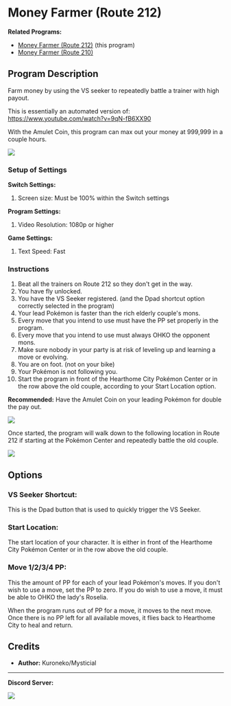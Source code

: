# Money Farmer (Route 212)

**Related Programs:**
- [Money Farmer (Route 212)](MoneyFarmerRoute212.md) (this program)
- [Money Farmer (Route 210)](MoneyFarmerRoute210.md)

## Program Description

Farm money by using the VS seeker to repeatedly battle a trainer with high payout.

This is essentially an automated version of: https://www.youtube.com/watch?v=9qN-fB6XX90

With the Amulet Coin, this program can max out your money at 999,999 in a couple hours.

<img src="../images/MoneyFarmerRoute212-2.png">

### Setup of Settings

**Switch Settings:**
1. Screen size: Must be 100% within the Switch settings

**Program Settings:**
1. Video Resolution: 1080p or higher

**Game Settings:**
1. Text Speed: Fast

### Instructions

1. Beat all the trainers on Route 212 so they don't get in the way.
2. You have fly unlocked.
3. You have the VS Seeker registered. (and the Dpad shortcut option correctly selected in the program)
4. Your lead Pokémon is faster than the rich elderly couple's mons.
5. Every move that you intend to use must have the PP set properly in the program.
6. Every move that you intend to use must always OHKO the opponent mons.
7. Make sure nobody in your party is at risk of leveling up and learning a move or evolving.
8. You are on foot. (not on your bike)
9. Your Pokémon is not following you.
10. Start the program in front of the Hearthome City Pokémon Center or in the row above the old couple, according to your Start Location option.

**Recommended:** Have the Amulet Coin on your leading Pokémon for double the pay out.

<img src="../images/MoneyFarmerRoute212-0.png">

Once started, the program will walk down to the following location in Route 212 if starting at the Pokémon Center and repeatedly battle the old couple.

<img src="../images/MoneyFarmerRoute212-1.png">


## Options


### VS Seeker Shortcut:

This is the Dpad button that is used to quickly trigger the VS Seeker.

### Start Location:

The start location of your character. It is either in front of the Hearthome City Pokémon Center or in the row above the old couple.

### Move 1/2/3/4 PP:

This the amount of PP for each of your lead Pokémon's moves.
If you don't wish to use a move, set the PP to zero. If you do wish to use a move, it must be able to OHKO the lady's Roselia.

When the program runs out of PP for a move, it moves to the next move. Once there is no PP left for all available moves, it flies back to Hearthome City to heal and return.


## Credits

- **Author:** Kuroneko/Mysticial



<hr>

**Discord Server:** 

[<img src="https://canary.discordapp.com/api/guilds/695809740428673034/widget.png?style=banner2">](https://discord.gg/cQ4gWxN)




